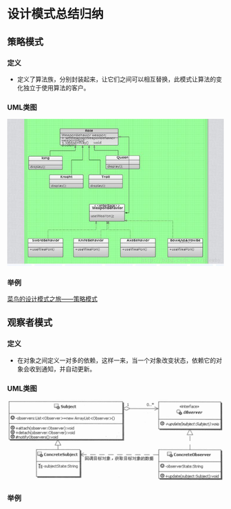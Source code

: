 # 设计模式总结归纳

## 策略模式
### 定义
* 定义了算法族，分别封装起来，让它们之间可以相互替换，此模式让算法的变化独立于使用算法的客户。

### UML类图
![strategy](https://github.com/Deep2018530/DesignModes/raw/master/images/strategy.jpg) 
### 举例
[菜鸟的设计模式之旅——策略模式](https://www.cnblogs.com/deepSleeping/p/10738020.html "请多指教")

## 观察者模式
### 定义
* 在对象之间定义一对多的依赖，这样一来，当一个对象改变状态，依赖它的对象会收到通知，并自动更新。
### UML类图
![observer](https://github.com/Deep2018530/DesignModes/raw/master/images/observer.png) 
### 举例

